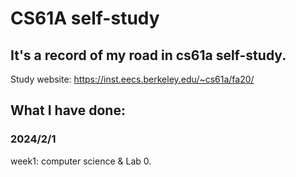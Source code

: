 # CS61A self-study
## It's a record of my road in cs61a self-study.
Study website: https://inst.eecs.berkeley.edu/~cs61a/fa20/
## What I have done:
### 2024/2/1 
week1: computer science & Lab 0.
